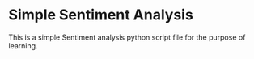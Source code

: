 # Simple Sentiment Analysis
This is a simple Sentiment analysis python script file for the purpose of learning.
